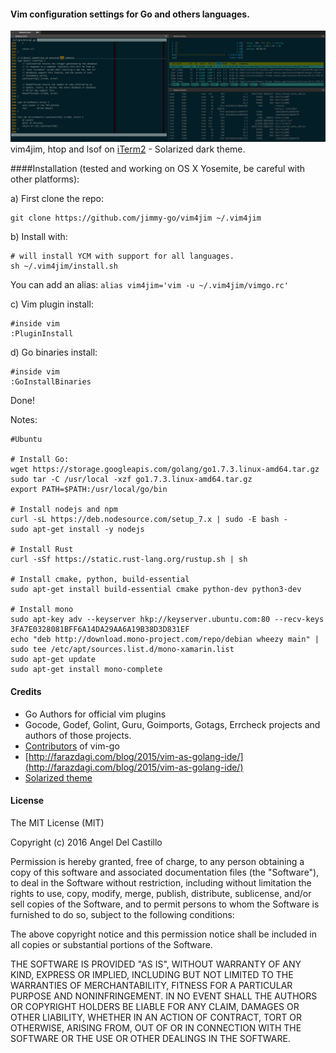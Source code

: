 #### Vim configuration settings for Go and others languages.

![preview pic](https://github.com/jimmy-go/vim4jim/blob/master/preview.png?1)
vim4jim, htop and lsof on [iTerm2](http://iterm2.com) - Solarized dark theme.

####Installation (tested and working on OS X Yosemite, be careful with other platforms):

a) First clone the repo:
```
git clone https://github.com/jimmy-go/vim4jim ~/.vim4jim
```

b) Install with:
```
# will install YCM with support for all languages.
sh ~/.vim4jim/install.sh
```

You can add an alias: ```alias vim4jim='vim -u ~/.vim4jim/vimgo.rc'```

c) Vim plugin install:
```
#inside vim
:PluginInstall
```

d) Go binaries install:
```
#inside vim
:GoInstallBinaries
```

Done!

Notes:
```
#Ubuntu

# Install Go:
wget https://storage.googleapis.com/golang/go1.7.3.linux-amd64.tar.gz
sudo tar -C /usr/local -xzf go1.7.3.linux-amd64.tar.gz
export PATH=$PATH:/usr/local/go/bin

# Install nodejs and npm
curl -sL https://deb.nodesource.com/setup_7.x | sudo -E bash -
sudo apt-get install -y nodejs

# Install Rust
curl -sSf https://static.rust-lang.org/rustup.sh | sh

# Install cmake, python, build-essential
sudo apt-get install build-essential cmake python-dev python3-dev

# Install mono
sudo apt-key adv --keyserver hkp://keyserver.ubuntu.com:80 --recv-keys 3FA7E0328081BFF6A14DA29AA6A19B38D3D831EF
echo "deb http://download.mono-project.com/repo/debian wheezy main" | sudo tee /etc/apt/sources.list.d/mono-xamarin.list
sudo apt-get update
sudo apt-get install mono-complete
```

#### Credits

* Go Authors for official vim plugins
* Gocode, Godef, Golint, Guru, Goimports, Gotags, Errcheck projects and
  authors of those projects.
* [Contributors](https://github.com/fatih/vim-go/graphs/contributors) of vim-go
* [http://farazdagi.com/blog/2015/vim-as-golang-ide/](http://farazdagi.com/blog/2015/vim-as-golang-ide/)
* [Solarized theme](http://ethanschoonover.com/solarized)

#### License

The MIT License (MIT)

Copyright (c) 2016 Angel Del Castillo

Permission is hereby granted, free of charge, to any person obtaining a copy
of this software and associated documentation files (the "Software"), to deal
in the Software without restriction, including without limitation the rights
to use, copy, modify, merge, publish, distribute, sublicense, and/or sell
copies of the Software, and to permit persons to whom the Software is
furnished to do so, subject to the following conditions:

The above copyright notice and this permission notice shall be included in all
copies or substantial portions of the Software.

THE SOFTWARE IS PROVIDED "AS IS", WITHOUT WARRANTY OF ANY KIND, EXPRESS OR
IMPLIED, INCLUDING BUT NOT LIMITED TO THE WARRANTIES OF MERCHANTABILITY,
FITNESS FOR A PARTICULAR PURPOSE AND NONINFRINGEMENT. IN NO EVENT SHALL THE
AUTHORS OR COPYRIGHT HOLDERS BE LIABLE FOR ANY CLAIM, DAMAGES OR OTHER
LIABILITY, WHETHER IN AN ACTION OF CONTRACT, TORT OR OTHERWISE, ARISING FROM,
OUT OF OR IN CONNECTION WITH THE SOFTWARE OR THE USE OR OTHER DEALINGS IN THE
SOFTWARE.
